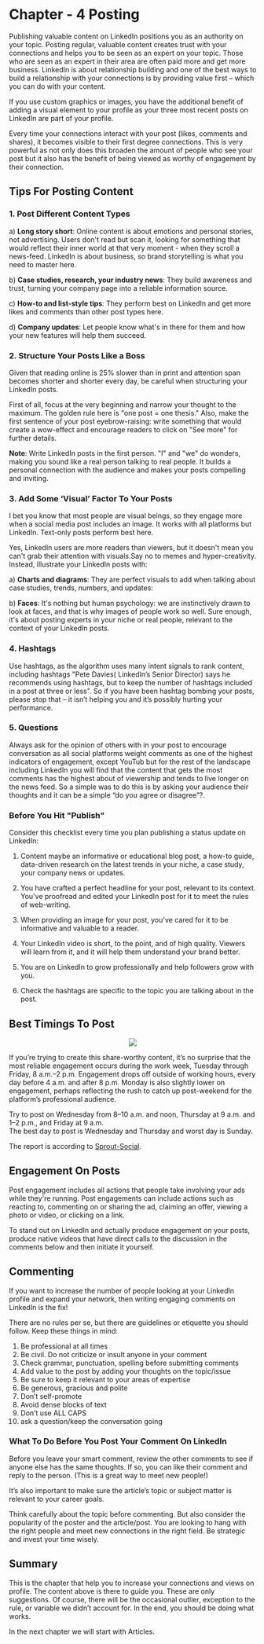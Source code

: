 # Chapter - 4 Posting 
Publishing valuable content on LinkedIn positions you as an authority on your topic. Posting regular, valuable content creates trust with your connections and helps you to be seen as an expert on your topic. Those who are seen as an expert in their area are often paid more and get more business. LinkedIn is about relationship building and one of the best ways to build a relationship with your connections is by providing value first – which you can do with your content.

If you use custom graphics or images, you have the additional benefit of adding a visual element to your profile as your three most recent posts on LinkedIn are part of your profile.

Every time your connections interact with your post (likes, comments and shares), it becomes visible to their first degree connections. This is very powerful as not only does this broaden the amount of people who see your post but it also has the benefit of being viewed as worthy of engagement by their connection.

## Tips For Posting Content

### 1. Post Different Content Types

 a) **Long story short**: Online content is about emotions and personal stories, not advertising. Users don't read but scan it, looking for something that would reflect their inner world at that very moment - when they scroll a news-feed. LinkedIn is about business, so brand storytelling is what you need to master here.

b) **Case studies, research, your industry news**: They build awareness and trust, turning your company page into a reliable information source.

c) **How-to and list-style tips**: They perform best on LinkedIn and get more likes and comments than other post types here.

d) **Company updates**: Let people know what's in there for them and how your new features will help them succeed.

### 2. Structure Your Posts Like a Boss
Given that reading online is 25% slower than in print and attention span becomes shorter and shorter every day, be careful when structuring your LinkedIn posts.

First of all, focus at the very beginning and narrow your thought to the maximum. The golden rule here is "one post = one thesis." Also, make the first sentence of your post eyebrow-raising: write something that would create a wow-effect and encourage readers to click on "See more" for further details.

**Note**: Write LinkedIn posts in the first person. "I" and "we" do wonders, making you sound like a real person talking to real people. It builds a personal connection with the audience and makes your posts compelling and inviting.

### 3. Add Some ‘Visual’ Factor To Your Posts
I bet you know that most people are visual beings, so they engage more when a social media post includes an image. It works with all platforms but LinkedIn. Text-only posts perform best here.

Yes, LinkedIn users are more readers than viewers, but it doesn't mean you can't grab their attention with visuals.Say no to memes and hyper-creativity. Instead, illustrate your LinkedIn posts with:

a) **Charts and diagrams**: They are perfect visuals to add when talking about case studies, trends, numbers, and updates:

b) **Faces**: It's nothing but human psychology: we are instinctively drawn to look at faces, and that is why images of people work so well. Sure enough, it's about posting experts in your niche or real people, relevant to the context of your LinkedIn posts.

### 4. Hashtags
Use hashtags, as the algorithm uses many intent signals to rank content, including hashtags "Pete Davies( LinkedIn’s Senior Director) says he recommends using hashtags, but to keep the number of hashtags included in a post at three or less". So if you have been hashtag bombing your posts, please stop that – it isn’t helping you and it’s possibly hurting your performance.

### 5.  Questions

Always ask for the opinion of others with in your post to encourage conversation as all social platforms weight comments as one of the highest indicators of engagement, except YouTub but for the rest of the landscape including LinkedIn you will find that the content that gets the most comments has the highest about of viewership and tends to live longer on the news feed. So a simple was to do this is by asking your audience their thoughts and it can be a simple “do you agree or disagree”?.

###  Before You Hit "Publish"
Consider this checklist every time you plan publishing a status update on LinkedIn:

1. Content maybe an informative or educational blog post, a how-to guide, data-driven research on the latest trends in your niche, a case study, your company news or updates.
2. You have crafted a perfect headline for your post, relevant to its context.
You've proofread and edited your LinkedIn post for it to meet the rules of web-writing.

3. When providing an image for your post, you've cared for it to be informative and valuable to a reader.
4. Your LinkedIn video is short, to the point, and of high quality. Viewers will learn from it, and it will help them understand your brand better.
5. You are on LinkedIn to grow professionally and help followers grow with you.
6. Check the hashtags are specific to the topic you are talking about in the post.

## Best Timings To Post

<p text align="center"><img src="https://media.sproutsocial.com/uploads/2020/03/BTP-2020-LinkedIn-Heatmap-Global.png"></p>

If you’re trying to create this share-worthy content, it’s no surprise that the most reliable engagement occurs during the work week, Tuesday through Friday, 8 a.m.–2 p.m. Engagement drops off outside of working hours, every day before 4 a.m. and after 8 p.m. Monday is also slightly lower on engagement, perhaps reflecting the rush to catch up post-weekend for the platform’s professional audience.

Try to post on  Wednesday from 8–10 a.m. and noon, Thursday at 9 a.m. and 1–2 p.m., and Friday at 9 a.m.\
The best day to post is Wednesday and Thursday and worst day is Sunday.

The report is according to [Sprout-Social](https://sproutsocial.com/).

## Engagement On Posts

Post engagement includes all actions that people take involving your ads while they're running. Post engagements can include actions such as reacting to, commenting on or sharing the ad, claiming an offer, viewing a photo or video, or clicking on a link.

To stand out on LinkedIn and actually produce engagement on your posts, produce native videos that have direct calls to the discussion in the comments below and then initiate it yourself. 

## Commenting
If you want to increase the number of people looking at your LinkedIn profile and expand your network, then writing engaging comments on LinkedIn is the fix!

There are no rules per se, but there are guidelines or etiquette you should follow. Keep these things in mind:

1. Be professional at all times
1. Be civil. Do not  criticize or insult anyone in your comment
1. Check grammar, punctuation, spelling before submitting comments
1. Add value to the post by adding your thoughts on the topic/issue
1. Be sure to keep it relevant to your areas of expertise
1. Be generous, gracious and polite
1. Don’t self-promote
1. Avoid dense blocks of text
1. Don’t use ALL CAPS
1. ask a question/keep the conversation going

### What To Do Before You Post Your Comment On LinkedIn
Before you leave your smart comment, review the other comments to see if anyone else has the same thoughts. If so, you can like their comment and reply to the person. (This is a great way to meet new people!)

It’s also important to make sure the article’s topic or subject matter is relevant to your career goals.

Think carefully about the topic before commenting. But also consider the popularity of the poster and the article/post. You are looking to hang with the right people and meet new connections in the right field. Be strategic and invest your time wisely.

## Summary
This is the chapter that help you to increase your connections and views on profile. The content above is there to guide you. These are only suggestions. Of course, there will be the occasional outlier, exception to the rule, or variable we didn’t account for. In the end, you should be doing what works.

In the next chapter we will start with Articles.